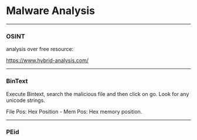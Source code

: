 # Malware Analysis
---------------------------------

### OSINT

analysis over free resource:

https://www.hybrid-analysis.com/

-------------------------------------

### BinText

Execute Bintext, search the malicious file and then click on go. Look for any unicode strings.

File Pos: Hex Position - Mem Pos: Hex memory position.

-------------------------------------

### PEid

